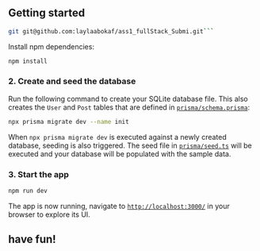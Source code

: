 



## Getting started

```bash
git git@github.com:laylaabokaf/ass1_fullStack_Submi.git```
```
Install npm dependencies:
```bash
npm install
```

### 2. Create and seed the database

Run the following command to create your SQLite database file. This also creates the `User` and `Post` tables that are defined in [`prisma/schema.prisma`](./prisma/schema.prisma):

```bash
npx prisma migrate dev --name init
```

When `npx prisma migrate dev` is executed against a newly created database, seeding is also triggered. The seed file in [`prisma/seed.ts`](./prisma/seed.ts) will be executed and your database will be populated with the sample data.



### 3. Start the app

```bash
npm run dev
```

The app is now running, navigate to [`http://localhost:3000/`](http://localhost:3000/) in your browser to explore its UI.




## have fun!


